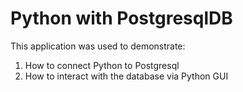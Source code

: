 # Python with PostgresqlDB

This application was used to demonstrate:
1. How to connect Python to Postgresql
2. How to interact with the database via Python GUI
